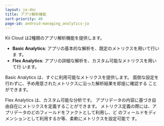 ---layout: ja-doctitle: アプリ解析機能sort-priority: 40page-id: android-managing_analytics-ja---Kii Cloud は2種類のアプリ解析機能を提供します。* **Basic Analytics**: アプリの基本的な解析を、既定のメトリクスを用いて行いま  す。* **Flex Analytics**: アプリの詳細な解析を、カスタム可能なメトリクスを用いて行  います。Basic Analytics は、すぐに利用可能なメトリクスを提供します。面倒な設定を行わずに、予め用意されたメトリクスに沿った解析結果を即座に確認することができます。Flex Analytics は、カスタム可能な分析です。アプリデータの内容に基づき自由自在にメトリクスを定義することができます。メトリクス定義の際には、アプリデータのどのフィールドをファクトとして利用し、どのフィールドをディメンションとして利用するか等、柔軟にメトリクスを設定可能です。